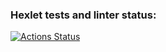 ### Hexlet tests and linter status:
[![Actions Status](https://github.com/heyanny2/frontend-project-46/workflows/hexlet-check/badge.svg)](https://github.com/heyanny2/frontend-project-46/actions)